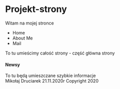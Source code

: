 #                                               Projekt-strony

Witam na mojej stronce
</h1>
</header>

<nav>
<ul>
<li> Home</li>
<li> About Me</li>
<li> Mail</li>
</ul>
</nav>

<section>
To tu umieścimy całość strony - część główna strony
</section>

<aside>
<h4>
Newsy
</h4>
To tu będą umieszczane szybkie informacje
</aside>

<footer>
Mikołaj Druciarek 21.11.2020r
Copyright 2020

